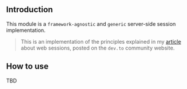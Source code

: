 
## Introduction

This module is a `framework-agnostic` and `generic` server-side session implementation.

> This is an implementation of the principles explained in my [article](#) about web sessions, posted on the `dev.to` community website.

## How to use

TBD
